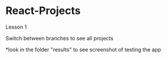 # React-Projects
Lesson 1

Switch between branches to see all projects

*look in the folder "results" to see screenshot of testing the app
